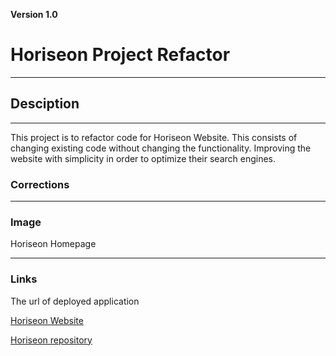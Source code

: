 **Version 1.0**  

# Horiseon Project Refactor  

- - -  

## Desciption  

- - -  

This project is to refactor code for Horiseon Website. This consists of changing existing code without changing the functionality. Improving the website with simplicity in order to optimize their search engines.  

### Corrections  

 

- - -   

### Image  

Horiseon Homepage  

 

- - -  

### Links  

The url of deployed application  

[Horiseon Website](http://www.website)  

[Horiseon repository](http://www.website)  
